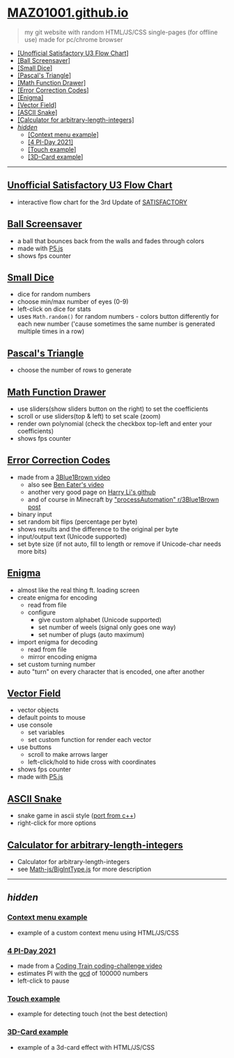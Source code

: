 # [MAZ01001.github.io](https://maz01001.github.io/)

> my git website with random HTML/JS/CSS single-pages (for offline use)
> made for pc/chrome browser

+ [[Unofficial Satisfactory U3 Flow Chart]](#unofficial-satisfactory-u3-flow-chart)
+ [[Ball Screensaver]](#ball-screensaver)
+ [[Small Dice]](#small-dice)
+ [[Pascal's Triangle]](#pascals-triangle)
+ [[Math Function Drawer]](#math-function-drawer)
+ [[Error Correction Codes]](#error-correction-codes)
+ [[Enigma]](#enigma)
+ [[Vector Field]](#vector-field)
+ [[ASCII Snake]](#ascii-snake)
+ [[Calculator for arbitrary-length-integers]](#Calculator-for-arbitrary-length-integers)
+ [_hidden_](#hidden)
  + [[Context menu example]](#context-menu-example)
  + [[4 PI-Day 2021]](#4-pi-day-2021)
  + [[Touch example]](#touch-example)
  + [[3D-Card example]](#3d-card-example)

----

## [Unofficial Satisfactory U3 Flow Chart](./site/flowchart/index.html)

+ interactive flow chart for the 3rd Update of [SATISFACTORY](https://www.satisfactorygame.com/)

## [Ball Screensaver](./site/canvas%20ball.html)

+ a ball that bounces back from the walls and fades through colors
+ made with [P5.js](https://p5js.org/)
+ shows fps counter

## [Small Dice](./site/dice.html)

+ dice for random numbers
+ choose min/max number of eyes (0-9)
+ left-click on dice for stats
+ uses `Math.random()` for random numbers - colors button differently for each new number ('cause sometimes the same number is generated multiple times in a row)

## [Pascal's Triangle](./site/pascal's%20triangle.html)

+ choose the number of rows to generate

## [Math Function Drawer](./site/math%20function%20drawer.html)

+ use sliders(show sliders button on the right) to set the coefficients
+ scroll or use sliders(top & left) to set scale (zoom)
+ render own polynomial (check the checkbox top-left and enter your coefficients)
+ shows fps counter

## [Error Correction Codes](./site/code%20error%20correction.html)

+ made from a [3Blue1Brown video](https://youtu.be/X8jsijhllIA)
  + also see [Ben Eater's video](https://youtu.be/h0jloehRKas)
  + another very good page on [Harry Li's github](https://harryli0088.github.io/hamming-code/)
  + and of course in Minecraft by ["processAutomation" r/3Blue1Brown post](https://www.reddit.com/r/3Blue1Brown/comments/iochkl/)
+ binary input
+ set random bit flips (percentage per byte)
+ shows results and the difference to the original per byte
+ input/output text (Unicode supported)
+ set byte size (if not auto, fill to length or remove if Unicode-char needs more bits)

## [Enigma](./site/enigma.html)

+ almost like the real thing ft. loading screen
+ create enigma for encoding
  + read from file
  + configure
    + give custom alphabet (Unicode supported)
    + set number of weels (signal only goes one way)
    + set number of plugs (auto maximum)
+ import enigma for decoding
  + read from file
  + mirror encoding enigma
+ set custom turning number
+ auto "turn" on every character that is encoded, one after another

## [Vector Field](./site/vector_field.html)

+ vector objects
+ default points to mouse
+ use console
  + set variables
  + set custom function for render each vector
+ use buttons
  + scroll to make arrows larger
  + left-click/hold to hide cross with coordinates
+ shows fps counter
+ made with [P5.js](https://p5js.org/)

## [ASCII Snake](./site/snake.html)

+ snake game in ascii style ([port from c++](https://github.com/MAZ01001/other-projects#snake_cmd-gamecpp))
+ right-click for more options

## [Calculator for arbitrary-length-integers](./site/BigIntType_calc.html)

+ Calculator for arbitrary-length-integers
+ see [Math-js/BigIntType.js](https://github.com/MAZ01001/Math-Js#BigIntType.js) for more description

----

## _hidden_

### [Context menu example](./site/context%20menu%20example.html)

+ example of a custom context menu using HTML/JS/CSS

### [4 PI-Day 2021](./site/pi-day_2021.html)

+ made from a [Coding Train coding-challenge video](https://youtu.be/EvS_a921dBo)
+ estimates PI with the [gcd](https://en.wikipedia.org/wiki/Greatest_common_divisor) of 100000 numbers
+ left-click to pause

### [Touch example](./site/touch%20example.html)

+ example for detecting touch (not the best detection)

### [3D-Card example](./site/3d-card%20example.html)

+ example of a 3d-card effect with HTML/JS/CSS
